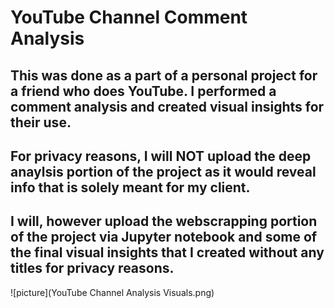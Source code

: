 # YouTube Channel Comment Analysis
## This was done as a part of a personal project for a friend who does YouTube. I performed a comment analysis and created visual insights for their use.
## For privacy reasons, I will NOT upload the deep anaylsis portion of the project as it would reveal info that is solely meant for my client. 
## I will, however upload the webscrapping portion of the project via Jupyter notebook and some of the final visual insights that I created without any titles for privacy reasons.
![picture](YouTube Channel Analysis Visuals.png)
